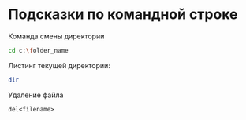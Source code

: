 # Подсказки по командной строке

Команда смены директории
```sh
cd c:\folder_name
```

Листинг текущей директории:
```sh
dir
```

Удаление файла
```
del<filename>
```